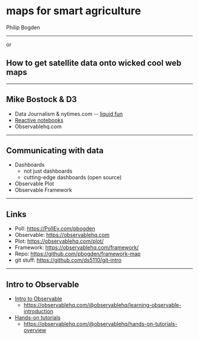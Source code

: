 # maps for smart agriculture

Philip Bogden

---

or

## How to get satellite data onto wicked cool web maps

---

## Mike Bostock & D3

* Data Journalism & nytimes.com -- [liquid fun](https://observablehq.com/@mbostock/liquidfun)
* [Reactive notebooks](https://github.com/pbogden/framework-map/blob/main/data/nature_article.pdf)
* Observablehq.com

---

## Communicating with data

* Dashboards
  * not just dashboards
  * cutting-edge dashboards (open source)
* Observable Plot
* Observable Framework

---

## Links

* Poll: https://PollEv.com/pbogden
* Observable: https://observablehq.com 
* Plot: https://observablehq.com/plot/
* Framework: https://observablehq.com/framework/
* Repo: https://github.com/pbogden/framework-map
* git stuff: https://github.com/ds5110/git-intro

---

## Intro to Observable

* [Intro to Observable](https://observablehq.com/collection/@observablehq/intro-to-observable)
  * https://observablehq.com/@observablehq/learning-observable-introduction
* [Hands-on tutorials](https://observablehq.com/@observablehq/hands-on-tutorials-overview)
  * https://observablehq.com/@observablehq/hands-on-tutorials-overview
